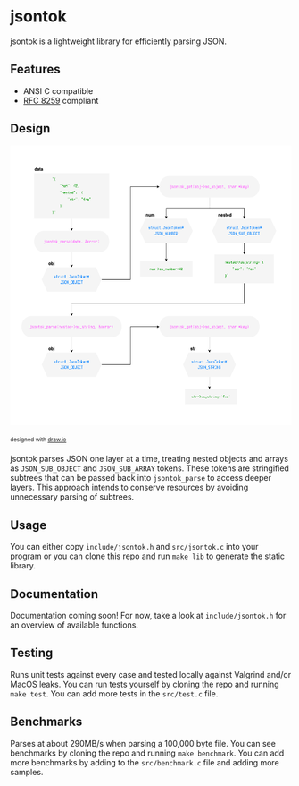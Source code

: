 # jsontok

jsontok is a lightweight library for efficiently parsing JSON.

## Features
- ANSI C compatible
- [RFC 8259](https://datatracker.ietf.org/doc/html/rfc8259) compliant

## Design
<a href="https://github.com/eliasmurcray/jsontok/blob/mainline/jsontok_dark.png" target="_blank">
  <picture>
    <source media="(prefers-color-scheme: dark)" srcset="https://github.com/eliasmurcray/jsontok/blob/mainline/jsontok_dark.png">
    <source media="(prefers-color-scheme: light)" srcset="https://github.com/eliasmurcray/jsontok/blob/mainline/jsontok_light.png">
    <img height="500" alt="jsontok design diagram" src="https://github.com/eliasmurcray/jsontok/blob/mainline/jsontok_light.png">
  </picture>
</a>

<sub><sup>designed with <a href="https://draw.io/">draw.io</a></sup></sub>

jsontok parses JSON one layer at a time, treating nested objects and arrays as `JSON_SUB_OBJECT` and `JSON_SUB_ARRAY` tokens. These tokens are stringified subtrees that can be passed back into `jsontok_parse` to access deeper layers. This approach intends to conserve resources by avoiding unnecessary parsing of subtrees.

## Usage

You can either copy `include/jsontok.h` and `src/jsontok.c` into your program or you can clone this repo and run `make lib` to generate the static library.

## Documentation

Documentation coming soon! For now, take a look at `include/jsontok.h` for an overview of available functions.

## Testing

Runs unit tests against every case and tested locally against Valgrind and/or MacOS leaks. You can run tests yourself by cloning the repo and running `make test`. You can add more tests in the `src/test.c` file.

## Benchmarks

Parses at about 290MB/s when parsing a 100,000 byte file. You can see benchmarks by cloning the repo and running `make benchmark`. You can add more benchmarks by adding to the `src/benchmark.c` file and adding more samples.
